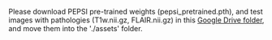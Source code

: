 Please download PEPSI pre-trained weights (pepsi_pretrained.pth), and test images with pathologies (T1w.nii.gz, FLAIR.nii.gz) in this [Google Drive folder](https://drive.google.com/drive/folders/1Wbnjc8sf8T_YIjc91k0b2gMOQ5kz0Dw9?usp=sharing), and move them into the './assets' folder.